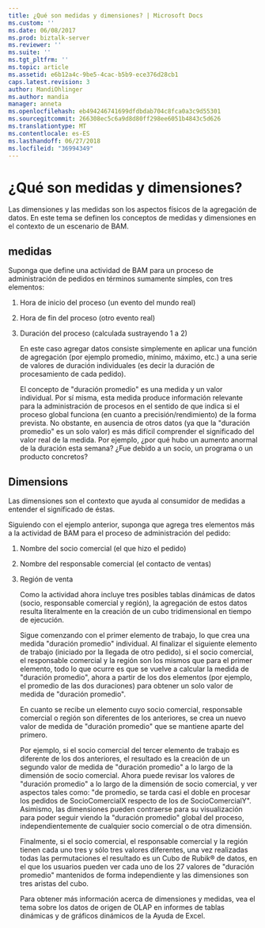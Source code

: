 ```yaml
---
title: ¿Qué son medidas y dimensiones? | Microsoft Docs
ms.custom: ''
ms.date: 06/08/2017
ms.prod: biztalk-server
ms.reviewer: ''
ms.suite: ''
ms.tgt_pltfrm: ''
ms.topic: article
ms.assetid: e6b12a4c-9be5-4cac-b5b9-ece376d28cb1
caps.latest.revision: 3
author: MandiOhlinger
ms.author: mandia
manager: anneta
ms.openlocfilehash: eb494246741699dfdbdab704c8fca0a3c9d55301
ms.sourcegitcommit: 266308ec5c6a9d8d80ff298ee6051b4843c5d626
ms.translationtype: MT
ms.contentlocale: es-ES
ms.lasthandoff: 06/27/2018
ms.locfileid: "36994349"
---
```

# <a name="what-are-measures-and-dimensions"></a>¿Qué son medidas y dimensiones?
Las dimensiones y las medidas son los aspectos físicos de la agregación de datos. En este tema se definen los conceptos de medidas y dimensiones en el contexto de un escenario de BAM.  
  
## <a name="measures"></a>medidas  
 Suponga que define una actividad de BAM para un proceso de administración de pedidos en términos sumamente simples, con tres elementos:  
  
1. Hora de inicio del proceso (un evento del mundo real)  
  
2. Hora de fin del proceso (otro evento real)  
  
3. Duración del proceso (calculada sustrayendo 1 a 2)  
  
   En este caso agregar datos consiste simplemente en aplicar una función de agregación (por ejemplo promedio, mínimo, máximo, etc.) a una serie de valores de duración individuales (es decir la duración de procesamiento de cada pedido).  
  
   El concepto de "duración promedio" es una medida y un valor individual. Por sí misma, esta medida produce información relevante para la administración de procesos en el sentido de que indica si el proceso global funciona (en cuanto a precisión/rendimiento) de la forma prevista. No obstante, en ausencia de otros datos (ya que la "duración promedio" es un solo valor) es más difícil comprender el significado del valor real de la medida. Por ejemplo, ¿por qué hubo un aumento anormal de la duración esta semana? ¿Fue debido a un socio, un programa o un producto concretos?  
  
## <a name="dimensions"></a>Dimensions  
 Las dimensiones son el contexto que ayuda al consumidor de medidas a entender el significado de éstas.  
  
 Siguiendo con el ejemplo anterior, suponga que agrega tres elementos más a la actividad de BAM para el proceso de administración del pedido:  
  
1. Nombre del socio comercial (el que hizo el pedido)  
  
2. Nombre del responsable comercial (el contacto de ventas)  
  
3. Región de venta  
  
   Como la actividad ahora incluye tres posibles tablas dinámicas de datos (socio, responsable comercial y región), la agregación de estos datos resulta literalmente en la creación de un cubo tridimensional en tiempo de ejecución.  
  
   Sigue comenzando con el primer elemento de trabajo, lo que crea una medida "duración promedio" individual. Al finalizar el siguiente elemento de trabajo (iniciado por la llegada de otro pedido), si el socio comercial, el responsable comercial y la región son los mismos que para el primer elemento, todo lo que ocurre es que se vuelve a calcular la medida de "duración promedio", ahora a partir de los dos elementos (por ejemplo, el promedio de las dos duraciones) para obtener un solo valor de medida de "duración promedio".  
  
   En cuanto se recibe un elemento cuyo socio comercial, responsable comercial o región son diferentes de los anteriores, se crea un nuevo valor de medida de "duración promedio" que se mantiene aparte del primero.  
  
   Por ejemplo, si el socio comercial del tercer elemento de trabajo es diferente de los dos anteriores, el resultado es la creación de un segundo valor de medida de "duración promedio" a lo largo de la dimensión de socio comercial. Ahora puede revisar los valores de "duración promedio" a lo largo de la dimensión de socio comercial, y ver aspectos tales como: "de promedio, se tarda casi el doble en procesar los pedidos de SocioComercialX respecto de los de SocioComercialY". Asimismo, las dimensiones pueden contraerse para su visualización para poder seguir viendo la "duración promedio" global del proceso, independientemente de cualquier socio comercial o de otra dimensión.  
  
   Finalmente, si el socio comercial, el responsable comercial y la región tienen cada uno tres y sólo tres valores diferentes, una vez realizadas todas las permutaciones el resultado es un Cubo de Rubik® de datos, en el que los usuarios pueden ver cada uno de los 27 valores de "duración promedio" mantenidos de forma independiente y las dimensiones son tres aristas del cubo.  
  
   Para obtener más información acerca de dimensiones y medidas, vea el tema sobre los datos de origen de OLAP en informes de tablas dinámicas y de gráficos dinámicos de la Ayuda de Excel.